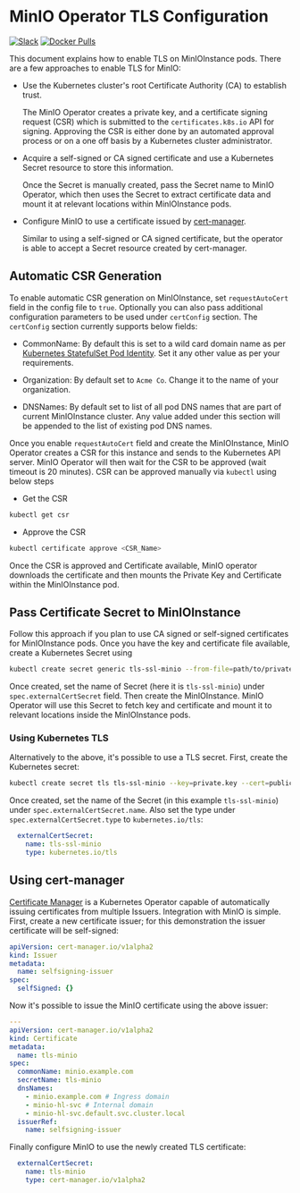 # MinIO Operator TLS Configuration

[![Slack](https://slack.min.io/slack?type=svg)](https://slack.min.io)
[![Docker Pulls](https://img.shields.io/docker/pulls/minio/k8s-operator.svg?maxAge=604800)](https://hub.docker.com/r/minio/k8s-operator)

This document explains how to enable TLS on MinIOInstance pods. There are a few approaches to enable TLS for MinIO:

- Use the Kubernetes cluster's root Certificate Authority (CA) to establish trust.

  The MinIO Operator creates a private key, and a certificate signing request (CSR) which is submitted to the `certificates.k8s.io` API for signing. Approving the CSR is either done by an automated approval process or on a one off basis by a Kubernetes cluster administrator.

- Acquire a self-signed or CA signed certificate and use a Kubernetes Secret resource to store this information.

  Once the Secret is manually created, pass the Secret name to MinIO Operator, which then uses the Secret to extract certificate data and mount it at relevant locations within MinIOInstance pods.

- Configure MinIO to use a certificate issued by [cert-manager][1].

  Similar to using a self-signed or CA signed certificate, but the operator is able to accept a Secret resource created by cert-manager.


## Automatic CSR Generation

To enable automatic CSR generation on MinIOInstance, set `requestAutoCert` field in the config file to `true`. Optionally you can also pass additional configuration parameters to be used under `certConfig` section. The `certConfig` section currently supports below fields:

- CommonName: By default this is set to a wild card domain name as per [Kubernetes StatefulSet Pod Identity](https://kubernetes.io/docs/concepts/workloads/controllers/statefulset/#pod-identity). Set it any other value as per your requirements.

- Organization: By default set to `Acme Co`. Change it to the name of your organization.

- DNSNames: By default set to list of all pod DNS names that are part of current MinIOInstance cluster. Any value added under this section will be appended to the list of existing pod DNS names.

Once you enable `requestAutoCert` field and create the MinIOInstance, MinIO Operator creates a CSR for this instance and sends to the Kubernetes API server. MinIO Operator will then wait for the CSR to be approved (wait timeout is 20 minutes). CSR can be approved manually via `kubectl` using below steps

- Get the CSR

```bash
kubectl get csr
```

- Approve the CSR

```bash
kubectl certificate approve <CSR_Name>
```

Once the CSR is approved and Certificate available, MinIO operator downloads the certificate and then mounts the Private Key and Certificate within the MinIOInstance pod.

## Pass Certificate Secret to MinIOInstance

Follow this approach if you plan to use CA signed or self-signed certificates for MinIOInstance pods. Once you have the key and certificate file available, create a Kubernetes Secret using

```bash
kubectl create secret generic tls-ssl-minio --from-file=path/to/private.key --from-file=path/to/public.crt
```

Once created, set the name of Secret (here it is `tls-ssl-minio`) under `spec.externalCertSecret` field. Then create the MinIOInstance. MinIO Operator will use this Secret to fetch key and certificate and mount it to relevant locations inside the MinIOInstance pods.

### Using Kubernetes TLS

Alternatively to the above, it's possible to use a TLS secret. First, create the Kubernetes secret:

```bash
kubectl create secret tls tls-ssl-minio --key=private.key --cert=public.crt
```

Once created, set the name of the Secret (in this example `tls-ssl-minio`) under `spec.externalCertSecret.name`. Also set the type under `spec.externalCertSecret.type` to `kubernetes.io/tls`:

```yaml
  externalCertSecret:
    name: tls-ssl-minio
    type: kubernetes.io/tls
```


## Using cert-manager

[Certificate Manager][1] is a Kubernetes Operator capable of automatically issuing certificates from multiple Issuers. Integration with MinIO is simple. First, create a new certificate issuer; for this demonstration the issuer certificate will be self-signed:

```yaml
apiVersion: cert-manager.io/v1alpha2
kind: Issuer
metadata:
  name: selfsigning-issuer
spec:
  selfSigned: {}
```

Now it's possible to issue the MinIO certificate using the above issuer:

```yaml
---
apiVersion: cert-manager.io/v1alpha2
kind: Certificate
metadata:
  name: tls-minio
spec:
  commonName: minio.example.com
  secretName: tls-minio
  dnsNames:
    - minio.example.com # Ingress domain
    - minio-hl-svc # Internal domain
    - minio-hl-svc.default.svc.cluster.local
  issuerRef:
    name: selfsigning-issuer
```

Finally configure MinIO to use the newly created TLS certificate:

```yaml
  externalCertSecret:
    name: tls-minio
    type: cert-manager.io/v1alpha2
```

[1]: https://cert-manager.io
